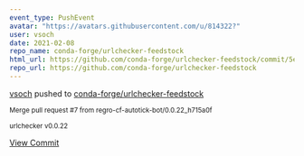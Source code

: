 ```yaml
---
event_type: PushEvent
avatar: "https://avatars.githubusercontent.com/u/814322?"
user: vsoch
date: 2021-02-08
repo_name: conda-forge/urlchecker-feedstock
html_url: https://github.com/conda-forge/urlchecker-feedstock/commit/5e464ccc045a16df3daf3ebb09c3dc33d9580a8a
repo_url: https://github.com/conda-forge/urlchecker-feedstock
---
```


<a href='https://github.com/vsoch' target='_blank'>vsoch</a> pushed to <a href='https://github.com/conda-forge/urlchecker-feedstock' target='_blank'>conda-forge/urlchecker-feedstock</a>

<small>Merge pull request #7 from regro-cf-autotick-bot/0.0.22_h715a0f

urlchecker v0.0.22</small>

<a href='https://github.com/conda-forge/urlchecker-feedstock/commit/5e464ccc045a16df3daf3ebb09c3dc33d9580a8a' target='_blank'>View Commit</a>